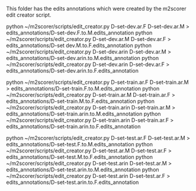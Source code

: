 This folder has the edits annotations which were created by the m2scorer edit creator script.

python  ~/m2scorer/scripts/edit_creator.py D-set-dev.ar.F D-set-dev.ar.M > edits_annotations/D-set-dev.F.to.M.edits_annotation
python  ~/m2scorer/scripts/edit_creator.py D-set-dev.ar.M D-set-dev.ar.F > edits_annotations/D-set dev.M.to.F.edits_annotation
python  ~/m2scorer/scripts/edit_creator.py D-set-dev.arin D-set-dev.ar.M > edits_annotations/D-set-dev.arin.to.M.edits_annotation
python  ~/m2scorer/scripts/edit_creator.py D-set-dev.arin D-set-dev.ar.F > edits_annotations/D-set-dev.arin.to.F.edits_annotation

python  ~/m2scorer/scripts/edit_creator.py D-set-train.ar.F D-set-train.ar.M > edits_annotations/D-set-train.F.to.M.edits_annotation
python  ~/m2scorer/scripts/edit_creator.py D-set-train.ar.M D-set-train.ar.F > edits_annotations/D-set-train.M.to.F.edits_annotation
python  ~/m2scorer/scripts/edit_creator.py D-set-train.arin D-set-train.ar.M > edits_annotations/D-set-train.arin.to.M.edits_annotation
python  ~/m2scorer/scripts/edit_creator.py D-set-train.arin D-set-train.ar.F > edits_annotations/D-set-train.arin.to.F.edits_annotation

python  ~/m2scorer/scripts/edit_creator.py D-set-test.ar.F D-set-test.ar.M > edits_annotations/D-set-test.F.to.M.edits_annotation
python  ~/m2scorer/scripts/edit_creator.py D-set-test.ar.M D-set-test.ar.F > edits_annotations/D-set-test.M.to.F.edits_annotation
python  ~/m2scorer/scripts/edit_creator.py D-set-test.arin D-set-test.ar.M > edits_annotations/D-set-test.arin.to.M.edits_annotation
python  ~/m2scorer/scripts/edit_creator.py D-set-test.arin D-set-test.ar.F > edits_annotations/D-set-test.arin.to.F.edits_annotation
